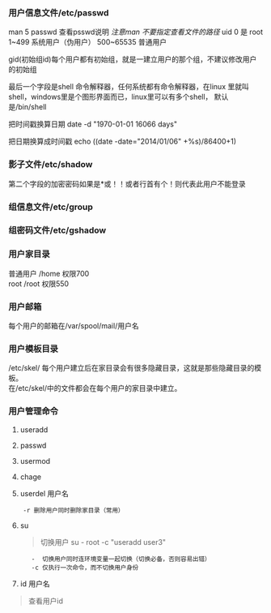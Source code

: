 ### 用户信息文件/etc/passwd
man 5 passwd 查看psswd说明 *注意man 不要指定查看文件的路径*
uid 0 是 root
1~499 系统用户（伪用户）
500~65535 普通用户

gid(初始组id)每个用户都有初始组，就是一建立用户的那个组，不建议修改用户的初始组

最后一个字段是shell 命令解释器，任何系统都有命令解释器，在linux
里就叫shell，windows里是个图形界面而已，linux里可以有多个shell，
默认是/bin/shell

把时间戳换算日期 date -d "1970-01-01 16066 days"

把日期换算成时间戳 echo $(($date -date="2014/01/06" +%s)/86400+1)

### 影子文件/etc/shadow

第二个字段的加密密码如果是*或！！或者行首有个！则代表此用户不能登录

### 组信息文件/etc/group

### 组密码文件/etc/gshadow

### 用户家目录

普通用户 /home 权限700  
root /root 权限550  
### 用户邮箱
每个用户的邮箱在/var/spool/mail/用户名
### 用户模板目录
/etc/skel/ 每个用户建立后在家目录会有很多隐藏目录，这就是那些隐藏目录的模板。  
在/etc/skel/中的文件都会在每个用户的家目录中建立。
### 用户管理命令
1. useradd

2. passwd

3. usermod

4. chage

5. userdel 用户名
```
    -r 删除用户同时删除家目录（常用）
```
6. su 
    > 切换用户 su - root -c "useradd user3"
    ```
       -  切换用户同时连环境变量一起切换（切换必备，否则容易出错）
       -c 仅执行一次命令，而不切换用户身份
    ```
7. id 用户名
 > 查看用户id

